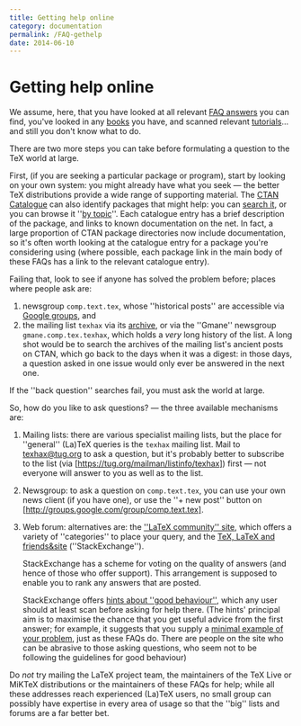```yaml
---
title: Getting help online
category: documentation
permalink: /FAQ-gethelp
date: 2014-06-10
---
```


# Getting help online

We assume, here, that you have looked at all relevant
[FAQ answers](/FAQ-whereFAQ) you can find, you've looked in
any [books](/FAQ-book-lists) you have, and scanned relevant
[tutorials](/FAQ-tutorialsstar)&hellip; and still you don't know what
to do.

There are two more steps you can take before formulating a question to
the TeX world at large.

First, (if you are seeking a particular package or program), start by
looking on your own system: you might already have what you seek&nbsp;&mdash;
the better TeX distributions provide a wide range of supporting
material.  The [CTAN Catalogue](/FAQ-catalogue) can also
identify packages that might help: you can 
[search it](https://ctan.org/search/), or you can browse it
''[by topic](https://ctan.org/topics/cloud)''.
Each catalogue entry has a brief description of the package, and links to
known documentation on the net.  In fact, a large proportion of
CTAN package directories now include documentation, so it's
often worth looking at the catalogue entry for a package you're considering
using (where possible, each package link in the main body of these
FAQs has a link to
the relevant catalogue entry).

Failing that, look to see if anyone has solved the problem before;
places where people ask are:
  

1.  newsgroup `comp.text.tex`, whose ''historical posts''
    are accessible via
    [Google groups](http://groups.google.com/group/comp.text.tex),
    and
2.  the mailing list `texhax` via its
    [archive](https://tug.org/pipermail/texhax/), or via the ''Gmane''
    newsgroup `gmane.comp.tex.texhax`, which holds a
    _very_ long history of the list.  A long shot would be to
    search the archives of the mailing list's ancient posts on
    CTAN, which go back to the days when it was a digest: in
    those days, a question asked in one issue would only ever be
    answered in the next one.

If the ''back question'' searches fail, you must ask the world at
large.

So, how do you like to ask questions?&nbsp;&mdash; the three available
mechanisms are:
  

1.  Mailing lists: there are various specialist mailing lists, but
    the place for ''general'' (La)TeX queries is the `texhax`
    mailing list.  Mail to <a href="mailto:texhax@tug.org">texhax@tug.org</a> to ask a question,
    but it's probably better to subscribe to the list
    (via [https://tug.org/mailman/listinfo/texhax]) 
    first&nbsp;&mdash; not everyone will answer to you as well as to the list.
2.  Newsgroup: to ask a question on `comp.text.tex`, you
    can use your own news client (if you have one), or use the ''+ new
    post'' button on
    [http://groups.google.com/group/comp.text.tex].
3.  Web forum: alternatives are: the 
    [''LaTeX community'' site](http://www.latex-community.org/),
    which offers a variety of ''categories'' to place your query, and the
    [TeX, LaTeX and friends&site](https://tex.stackexchange.com/)
    (''StackExchange'').
  

    StackExchange has a scheme for voting on the quality of answers (and
    hence of those who offer support).  This arrangement is supposed to
    enable you to rank any answers that are posted.
  

    StackExchange offers
    [hints about ''good behaviour''](https://tex.meta.stackexchange.com/questions/1436/welcome-to-tex-sx),
    which any user should at least scan before asking for help there.
    (The hints' principal aim is to maximise the chance that you get useful
    advice from the first answer; for example, it suggests that you supply a
    [minimal example of your problem](/FAQ-askquestion), just as
    these FAQs do.  There are people on the site who can be abrasive
    to those asking questions, who seem not to be following the
    guidelines for good behaviour)

Do *not* try mailing the LaTeX project team, the maintainers
of the TeX&nbsp;Live or MiKTeX distributions or the maintainers of
these FAQs for help; while all these addresses reach
experienced (La)TeX users, no small group can possibly have
expertise in every area of usage so that the ''big'' lists and forums
are a far better bet.

